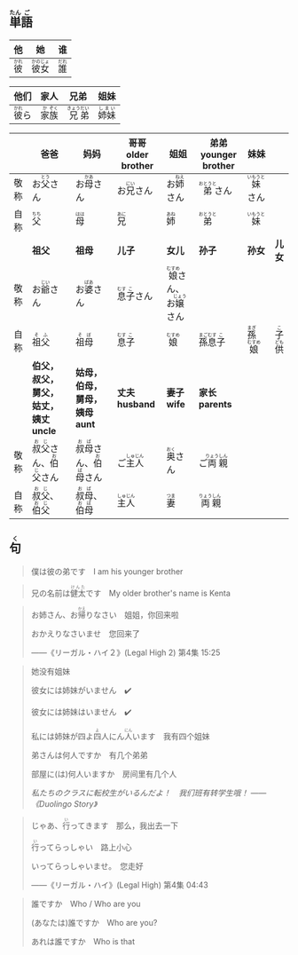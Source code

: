 ## <ruby>単<rt>たん</rt>語<rt>ご</rt></ruby>

| 他                                    | 她                                          | 谁                                    |
| ------------------------------------- | ------------------------------------------- | ------------------------------------- |
| <ruby><rb>彼</rb><rt>かれ</rt></ruby> | <ruby><rb>彼女</rb><rt>かのじょ</rt></ruby> | <ruby><rb>誰</rb><rt>だれ</rt></ruby> |

| 他们                                    | 家人                                                         | 兄弟                                                         | 姐妹                                      |
| --------------------------------------- | ------------------------------------------------------------ | ------------------------------------------------------------ | ----------------------------------------- |
| <ruby><rb>彼</rb><rt>かれ</rt></ruby>ら | <ruby><rb>家</rb><rt>か</rt></ruby><ruby><rb>族</rb><rt>ぞく</rt></ruby> | <ruby><rb>兄</rb><rt>きょう</rt></ruby><ruby><rb>弟</rb><rt>だい</rt></ruby> | <ruby><rb>姉妹</rb><rt>しまい</rt></ruby> |

|      | 爸爸                                                         | 妈妈                                                         | 哥哥 older brother                            | 姐姐                                                         | 弟弟 younger brother                                     | 妹妹                                          |                                           |
| ---- | ------------------------------------------------------------ | ------------------------------------------------------------ | --------------------------------------------- | ------------------------------------------------------------ | -------------------------------------------------------- | --------------------------------------------- | ----------------------------------------- |
| 敬称 | お<ruby><rb>父</rb><rt>とう</rt></ruby>さん                  | お<ruby><rb>母</rb><rt>かあ</rt></ruby>さん                  | お<ruby><rb>兄</rb><rt>にい</rt></ruby>さん   | お<ruby><rb>姉</rb><rt>ねえ</rt></ruby>さん                  | <ruby><rb>弟</rb><rt>おとうと</rt></ruby>さん            | <ruby><rb>妹</rb><rt>いもうと</rt></ruby>さん |                                           |
| 自称 | <ruby><rb>父</rb><rt>ちち</rt></ruby>                        | <ruby><rb>母</rb><rt>はは</rt></ruby>                        | <ruby><rb>兄</rb><rt>あに</rt></ruby>         | <ruby><rb>姉</rb><rt>あね</rt></ruby>                        | <ruby>弟<rt>おとうと</rt></ruby>                         | <ruby><rb>妹</rb><rt>いもうと</rt></ruby>     |                                           |
|      | **祖父**                                                     | **祖母**                                                     | **儿子**                                      | **女儿**                                                     | **孙子**                                                 | **孙女**                                      | **儿女**                                  |
| 敬称 | お<ruby>爺<rt>じい</rt></ruby>さん                           | お<ruby>婆<rt>ばあ</rt></ruby>さん                           | <ruby>息<rt>むす</rt>子<rt>こ</rt>さん</ruby> | <ruby>娘<rt>むすめ</rt>さん</ruby>、お<ruby>嬢<rt>じょう</rt>さん</ruby> |                                                          |                                               |                                           |
| 自称 | <ruby>祖<rt>そ</rt>父<rt>ふ</rt></ruby>                      | <ruby>祖<rt>そ</rt>母<rt>ぼ</rt></ruby>                      | <ruby>息<rt>むす</rt>子<rt>こ</rt></ruby>     | <ruby>娘<rt>むすめ</rt></ruby>                               | <ruby>孫<rt>まご</rt>息<rt>むす</rt>子<rt>こ</rt></ruby> | <ruby>孫<rt>まぎ</rt>娘<rt>むすめ</rt></ruby> | <ruby>子<rt>こ</rt>供<rt>ども</rt></ruby> |
|      | **伯父，叔父，舅父，姑丈，姨丈 uncle**                       | **姑母，伯母，舅母，姨母 aunt**                              | **丈夫 husband**                              | **妻子 wife**                                                | **家长 parents**                                         |                                               |                                           |
| 敬称 | <ruby>叔<rt>お</rt>父<rt>じ</rt>さん</ruby>、<ruby>伯<rt>お</rt>父<rt>じ</rt>さん</ruby> | <ruby>叔<rt>お</rt>母<rt>ば</rt>さん</ruby>、<ruby>伯<rt>お</rt>母<rt>ば</rt>さん</ruby> | ご<ruby>主<rt>しゅ</rt>人<rt>じん</rt></ruby> | <ruby>奥<rt>おく</rt>さん</ruby>                             | ご<ruby>両<rt>りょう</rt>親<rt>しん</rt></ruby>          |                                               |                                           |
| 自称 | <ruby>叔<rt>お</rt>父<rt>じ</rt></ruby>、<ruby>伯<rt>お</rt>父<rt>じ</rt></ruby> | <ruby>叔<rt>お</rt>母<rt>ば</rt></ruby>、<ruby>伯<rt>お</rt>母<rt>ば</rt></ruby> | <ruby>主<rt>しゅ</rt>人<rt>じん</rt></ruby>   | <ruby>妻<rt>つま</rt></ruby>                                 | <ruby>両<rt>りょう</rt>親<rt>しん</rt></ruby>            |                                               |                                           |



## <ruby><rb>句</rb><rt>く</rt></ruby>

> 僕は彼の弟です　I am his younger brother

> 兄の名前は<ruby>健太<rt>けんた</rt></ruby>です　My older brother's name is Kenta

> お姉さん、お<ruby><rb>帰</rb><rt>かえ</rt></ruby>りなさい　姐姐，你回来啦
>
> おかえりなさいませ　您回来了
>
> ——《リーガル・ハイ２》(Legal High 2) 第4集 15:25

> 她没有姐妹
>
> 彼女には姉妹がいません　✔️
>
> 彼女には姉妹はいません　✔️
>
> 私には姉妹が四よ<ruby><rb>四</rb><rt>よ</rt></ruby>人にん<ruby><rb>人</rb><rt>にん</rt></ruby>います　我有四个姐妹
>
> 弟さんは何人ですか　有几个弟弟
>
> 部屋に(は)何人いますか　房间里有几个人
>
> *私たちのクラスに転校生がいるんだよ！　我们班有转学生哦！	——《Duolingo Story》*

> じゃあ、<ruby><rb>行</rb><rt>い</rt></ruby>ってきます　那么，我出去一下
>
> <ruby><rb>行</rb><rt>い</rt></ruby>ってらっしゃい　路上小心
>
> 
>
> いってらっしゃいませ。　您走好
>
> ——《リーガル・ハイ》(Legal High) 第4集 04:43

> 誰ですか　Who / Who are you
>
> (あなたは)誰ですか　Who are you?
>
> あれは誰ですか　Who is that
>
